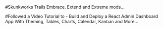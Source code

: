 
#Skunkworks Trails
 Embrace, Extend and Extreme mods...

#Followed a Video Tutorial to -
Build and Deploy a React Admin Dashboard App With Theming, Tables, Charts, Calendar, Kanban and More...
 



